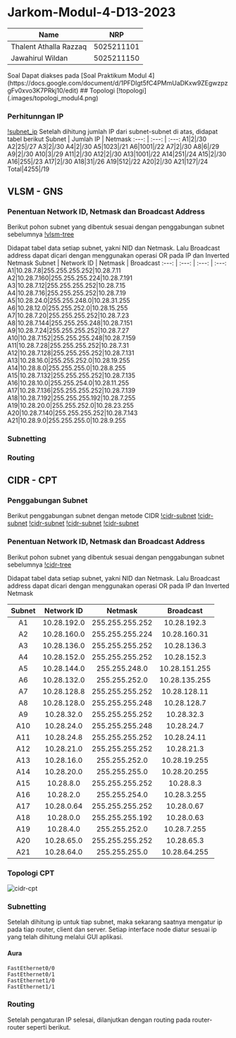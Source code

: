 # Jarkom-Modul-4-D13-2023
<table>
<tbody>
  <thead>
    <tr>
      <th>Name</th>
      <th>NRP</th>
    </tr>
  </thead>
  <tbody>
    <tr>
      <td>Thalent Athalla Razzaq</td>
      <td>5025211101</td>
    </tr>
    <tr>
      <td> Jawahirul Wildan </td>
      <td> 5025211150 </td>
  </tbody>
</table>
Soal Dapat diakses pada [Soal Praktikum Modul 4](https://docs.google.com/document/d/1PFDIgt5fC4PMmUaDKxw9ZEgwzpzgFv0xvo3K7PRkj10/edit)
## Topologi
[!topologi](.images/topologi_modul4.png)<br>

### Perhitunngan IP
[!subnet_ip]()
Setelah dihitung jumlah IP dari subnet-subnet di atas, didapat tabel berikut
Subnet | Jumlah IP | Netmask
:---: | :---: | :---:
A1|2|/30
A2|25|/27
A3|2|/30
A4|2|/30
A5|1023|/21
A6|1001|/22
A7|2|/30
A8|6|/29
A9|2|/30
A10|3|/29
A11|2|/30
A12|2|/30
A13|1001|/22
A14|251|/24
A15|2|/30
A16|255|/23
A17|2|/30
A18|31|/26
A19|512|/22
A20|2|/30
A21|127|/24
Total|4255|/19

## VLSM - GNS
### Penentuan Network ID, Netmask dan Broadcast Address
Berikut pohon subnet yang dibentuk sesuai dengan penggabungan subnet sebelumnya
[!vlsm-tree]()

Didapat tabel data setiap subnet, yakni NID dan Netmask. Lalu Broadcast address dapat dicari dengan menggunakan operasi OR pada IP dan Inverted Netmask
Subnet | Network ID | Netmask | Broadcast
:---: | :---: | :---: | :---:
A1|10.28.7.8|255.255.255.252|10.28.7.11 
A2|10.28.7.160|255.255.255.224|10.28.7.191 
A3|10.28.7.12|255.255.255.252|10.28.7.15
A4|10.28.7.16|255.255.255.252|10.28.7.19 
A5|10.28.24.0|255.255.248.0|10.28.31.255 
A6|10.28.12.0|255.255.252.0|10.28.15.255
A7|10.28.7.20|255.255.255.252|10.28.7.23
A8|10.28.7.144|255.255.255.248|10.28.7.151 
A9|10.28.7.24|255.255.255.252|10.28.7.27
A10|10.28.7.152|255.255.255.248|10.28.7.159
A11|10.28.7.28|255.255.255.252|10.28.7.31
A12|10.28.7.128|255.255.255.252|10.28.7.131
A13|10.28.16.0|255.255.252.0|10.28.19.255 
A14|10.28.8.0|255.255.255.0|10.28.8.255
A15|10.28.7.132|255.255.255.252|10.28.7.135
A16|10.28.10.0|255.255.254.0|10.28.11.255 
A17|10.28.7.136|255.255.255.252|10.28.7.139
A18|10.28.7.192|255.255.255.192|10.28.7.255
A19|10.28.20.0|255.255.252.0|10.28.23.255
A20|10.28.7.140|255.255.255.252|10.28.7.143
A21|10.28.9.0|255.255.255.0|10.28.9.255 
### Subnetting

### Routing

## CIDR - CPT
### Penggabungan Subnet
Berikut penggabungan subnet dengan metode CIDR
[!cidr-subnet]()
[!cidr-subnet]()
[!cidr-subnet]()
[!cidr-subnet]()
[!cidr-subnet]()

### Penentuan Network ID, Netmask dan Broadcast Address
Berikut pohon subnet yang dibentuk sesuai dengan penggabungan subnet sebelumnya
[!cidr-tree]()

Didapat tabel data setiap subnet, yakni NID dan Netmask. Lalu Broadcast address dapat dicari dengan menggunakan operasi OR pada IP dan Inverted Netmask

Subnet | Network ID | Netmask | Broadcast
:---: | :---: | :---: | :---:
A1|10.28.192.0|255.255.255.252|10.28.192.3
A2|10.28.160.0|255.255.255.224|10.28.160.31
A3|10.28.136.0|255.255.255.252|10.28.136.3
A4|10.28.152.0|255.255.255.252|10.28.152.3
A5|10.28.144.0|255.255.248.0|10.28.151.255
A6|10.28.132.0|255.255.252.0|10.28.135.255
A7|10.28.128.8|255.255.255.252|10.28.128.11
A8|10.28.128.0|255.255.255.248|10.28.128.7
A9|10.28.32.0|255.255.255.252|10.28.32.3
A10|10.28.24.0|255.255.255.248|10.28.24.7
A11|10.28.24.8|255.255.255.252|10.28.24.11
A12|10.28.21.0|255.255.255.252|10.28.21.3
A13|10.28.16.0|255.255.252.0|10.28.19.255
A14|10.28.20.0|255.255.255.0|10.28.20.255
A15|10.28.8.0|255.255.255.252|10.28.8.3
A16|10.28.2.0|255.255.254.0|10.28.3.255
A17|10.28.0.64|255.255.255.252|10.28.0.67
A18|10.28.0.0|255.255.255.192|10.28.0.63
A19|10.28.4.0|255.255.252.0|10.28.7.255
A20|10.28.65.0|255.255.255.252|10.28.65.3
A21|10.28.64.0|255.255.255.0|10.28.64.255

### Topologi CPT

![cidr-cpt]()

### Subnetting
Setelah dihitung ip untuk tiap subnet, maka sekarang saatnya mengatur ip pada tiap router, client dan server. Setiap interface node diatur sesuai ip yang telah dihitung melalui GUI aplikasi.

#### Aura
```
FastEthernet0/0
FastEthernet0/1
FastEthernet1/0
FastEthernet1/1
```
### Routing
Setelah pengaturan IP selesai, dilanjutkan dengan routing pada router-router seperti berikut.
